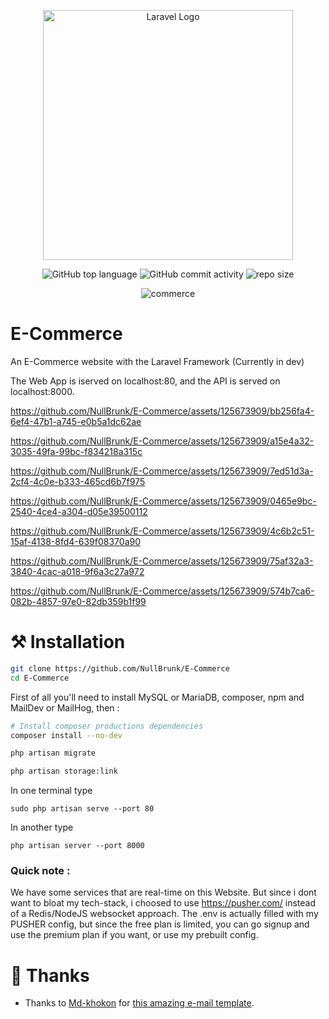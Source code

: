 <div align="center">

<a href="https://laravel.com" target="_blank"><img src="https://raw.githubusercontent.com/laravel/art/master/logo-lockup/5%20SVG/2%20CMYK/1%20Full%20Color/laravel-logolockup-cmyk-red.svg" width="400" alt="Laravel Logo"></a>
  
    
![GitHub top language](https://img.shields.io/github/languages/top/NullBrunk/E-Commerce?style=for-the-badge)
![GitHub commit activity](https://img.shields.io/github/commit-activity/m/NullBrunk/E-Commerce?style=for-the-badge)
![repo size](https://img.shields.io/github/repo-size/NullBrunk/E-Commerce?style=for-the-badge)

![commerce](https://github.com/NullBrunk/E-Commerce/assets/125673909/eee9fecb-8e8a-4f66-a510-9eca6278f299)

</div>

# E-Commerce
An E-Commerce website with the Laravel Framework (Currently in dev)

The Web App is iserved on localhost:80, and the API is served on localhost:8000.


https://github.com/NullBrunk/E-Commerce/assets/125673909/bb256fa4-6ef4-47b1-a745-e0b5a1dc62ae


https://github.com/NullBrunk/E-Commerce/assets/125673909/a15e4a32-3035-49fa-99bc-f834218a315c



https://github.com/NullBrunk/E-Commerce/assets/125673909/7ed51d3a-2cf4-4c0e-b333-465cd6b7f975



https://github.com/NullBrunk/E-Commerce/assets/125673909/0465e9bc-2540-4ce4-a304-d05e39500112




https://github.com/NullBrunk/E-Commerce/assets/125673909/4c6b2c51-15af-4138-8fd4-639f08370a90



https://github.com/NullBrunk/E-Commerce/assets/125673909/75af32a3-3840-4cac-a018-9f6a3c27a972





https://github.com/NullBrunk/E-Commerce/assets/125673909/574b7ca6-082b-4857-97e0-82db359b1f99





# ⚒️ Installation

```bash
git clone https://github.com/NullBrunk/E-Commerce
cd E-Commerce 
```

First of all you'll need to install MySQL or MariaDB, composer, npm and MailDev or MailHog, then :

```bash
# Install composer productions dependencies
composer install --no-dev

php artisan migrate

php artisan storage:link
```

In one terminal type
```
sudo php artisan serve --port 80
```
In another type
```
php artisan server --port 8000
```

### Quick note : 
We have some services that are real-time on this Website. But since i dont want to bloat my tech-stack, i choosed to use https://pusher.com/ instead of a Redis/NodeJS websocket approach. The .env is actually filled with my PUSHER config, but since the free plan is limited, you can go signup and use the premium plan if you want, or use my prebuilt config.  


# 🤝 Thanks

- Thanks to <a href="https://codepen.io/md-khokon">Md-khokon</a> for <a href="https://codepen.io/md-khokon/pen/bPLqzV">this amazing e-mail template</a>.
